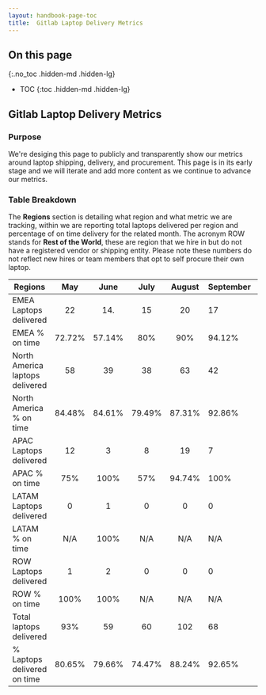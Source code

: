 ```yaml
---
layout: handbook-page-toc
title:  Gitlab Laptop Delivery Metrics
---
```

## On this page
{:.no_toc .hidden-md .hidden-lg}
- TOC
{:toc .hidden-md .hidden-lg}

## Gitlab Laptop Delivery Metrics

### Purpose

We're desiging this page to publicly and transparently show our metrics around laptop shipping, delivery, and procurement. This page is in its early stage and we will iterate and add more content as we continue to advance our metrics. 

### Table Breakdown

The **Regions** section is detailing what region and what metric we are tracking, within we are reporting total laptops delivered per region and percentage of on time delivery for the related month. The acronym ROW stands for **Rest of the World**, these are region that we hire in but do not have a registered vendor or shipping entity. Please note these numbers do not reflect new hires or team members that opt to self procure their own laptop. 



| Regions                         | May    | June   |July  |  August | September | October |
| -------------                   |:------:|:-----:|:-----:|:-------:|:----------|:--------|
| EMEA Laptops delivered          | 22     |14.    |15     |20       |17         |16
| EMEA % on time                  | 72.72% |57.14% |80%    |90%      |94.12%     |94.12%
| North America laptops delivered | 58     |39     |38     |63       |42         |44
| North America % on time         | 84.48% |84.61% |79.49% |87.31%   |92.86%     |90.91%
| APAC Laptops delivered          |12      |3      | 8     |19       |7          |9
| APAC % on time                  |75%     |100%   |57%    |94.74%   |100%       |55.60%
| LATAM Laptops delivered         |0       |1      |0      |0        |0          |0
| LATAM % on time                 | N/A    |100%   |N/A    |N/A      |N/A        |N/A
| ROW Laptops delivered           |  1     |2      |0      |0        |0          |0
| ROW % on time                   | 100%   |100%   |N/A    |N/A      |N/A        |N/A
| Total laptops delivered         | 93%    |59     |60     |102      |68         |69
| % Laptops delivered on time     | 80.65% |79.66% |74.47% |88.24%   |92.65%     |85.30% 

